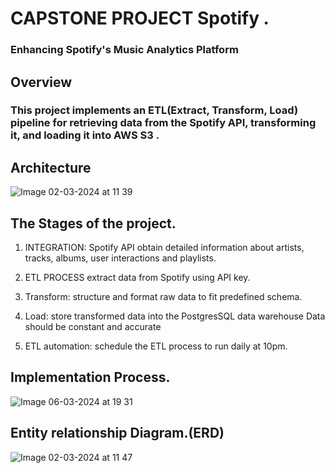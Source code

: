 # CAPSTONE PROJECT Spotify . 
### Enhancing Spotify's Music Analytics Platform
## Overview


### This project implements an ETL(Extract, Transform, Load) pipeline for retrieving data from the Spotify API, transforming it, and loading it into AWS S3 . 

## Architecture
![Image 02-03-2024 at 11 39](https://github.com/nessymoy/Spotify_capston_project/assets/136928658/b0833c05-f2d8-414b-819b-621e5f495c2d)



## The Stages of the project.
  1. INTEGRATION: Spotify API obtain detailed information about artists, tracks, albums, user interactions and playlists.
  2. ETL PROCESS extract data from Spotify using API key.
  3. Transform: structure and format raw data to fit predefined schema.
  4. Load: store transformed data into the PostgresSQL data warehouse Data should be constant and accurate

  5. ETL automation: schedule the ETL process to run daily at 10pm.


## Implementation Process.
![Image 06-03-2024 at 19 31](https://github.com/nessymoy/Spotify_capston_project/assets/136928658/02556c54-2953-4d34-89d4-4bcb85b6c9f0)


## Entity relationship Diagram.(ERD)
![Image 02-03-2024 at 11 47](https://github.com/nessymoy/Spotify_capston_project/assets/136928658/95af28d7-64f4-4a9d-94fc-e116813b05fe)




